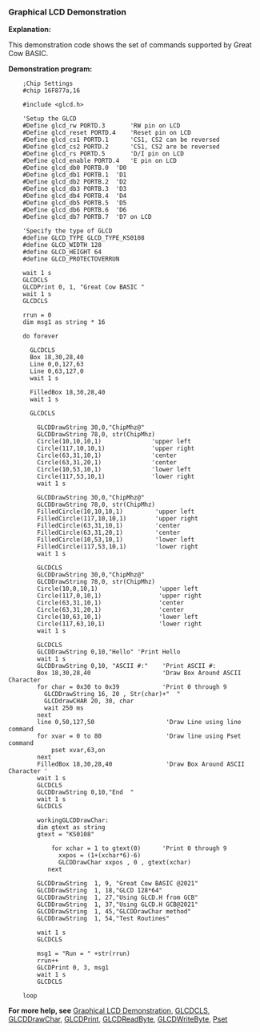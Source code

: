<div class="section">

<div class="titlepage">

<div>

<div>

### <span id="graphical_lcd_demonstration"></span>Graphical LCD Demonstration

</div>

</div>

</div>

<span class="strong">**Explanation:**</span>

This demonstration code shows the set of commands supported by Great Cow
BASIC.

<span class="strong">**Demonstration program:**</span>

``` screen
    ;Chip Settings
    #chip 16F877a,16

    #include <glcd.h>

    'Setup the GLCD
    #Define glcd_rw PORTD.3       'RW pin on LCD
    #Define glcd_reset PORTD.4    'Reset pin on LCD
    #Define glcd_cs1 PORTD.1      'CS1, CS2 can be reversed
    #Define glcd_cs2 PORTD.2      'CS1, CS2 are be reversed
    #Define glcd_rs PORTD.5       'D/I pin on LCD
    #Define glcd_enable PORTD.4   'E pin on LCD
    #Define glcd_db0 PORTB.0  'D0
    #Define glcd_db1 PORTB.1  'D1
    #Define glcd_db2 PORTB.2  'D2
    #Define glcd_db3 PORTB.3  'D3
    #Define glcd_db4 PORTB.4  'D4
    #Define glcd_db5 PORTB.5  'D5
    #Define glcd_db6 PORTB.6  'D6
    #Define glcd_db7 PORTB.7  'D7 on LCD

    'Specify the type of GLCD
    #define GLCD_TYPE GLCD_TYPE_KS0108
    #define GLCD_WIDTH 128
    #define GLCD_HEIGHT 64
    #define GLCD_PROTECTOVERRUN

    wait 1 s
    GLCDCLS
    GLCDPrint 0, 1, "Great Cow BASIC "
    wait 1 s
    GLCDCLS

    rrun = 0
    dim msg1 as string * 16

    do forever

      GLCDCLS
      Box 18,30,28,40
      Line 0,0,127,63
      Line 0,63,127,0
      wait 1 s

      FilledBox 18,30,28,40
      wait 1 s

      GLCDCLS

        GLCDDrawString 30,0,"ChipMhz@"
        GLCDDrawString 78,0, str(ChipMhz)
        Circle(10,10,10,1)              'upper left
        Circle(117,10,10,1)             'upper right
        Circle(63,31,10,1)              'center
        Circle(63,31,20,1)              'center
        Circle(10,53,10,1)              'lower left
        Circle(117,53,10,1)             'lower right
        wait 1 s

        GLCDDrawString 30,0,"ChipMhz@"
        GLCDDrawString 78,0, str(ChipMhz)
        FilledCircle(10,10,10,1)         'upper left
        FilledCircle(117,10,10,1)        'upper right
        FilledCircle(63,31,10,1)         'center
        FilledCircle(63,31,20,1)         'center
        FilledCircle(10,53,10,1)         'lower left
        FilledCircle(117,53,10,1)        'lower right
        wait 1 s

        GLCDCLS
        GLCDDrawString 30,0,"ChipMhz@"
        GLCDDrawString 78,0, str(ChipMhz)
        Circle(10,0,10,1)                 'upper left
        Circle(117,0,10,1)                'upper right
        Circle(63,31,10,1)                'center
        Circle(63,31,20,1)                'center
        Circle(10,63,10,1)                'lower left
        Circle(117,63,10,1)               'lower right
        wait 1 s

        GLCDCLS
        GLCDDrawString 0,10,"Hello" 'Print Hello
        wait 1 s
        GLCDDrawString 0,10, "ASCII #:"    'Print ASCII #:
        Box 18,30,28,40                    'Draw Box Around ASCII Character
        for char = 0x30 to 0x39            'Print 0 through 9
          GLCDDrawString 16, 20 , Str(char)+"  "
          GLCDdrawCHAR 20, 30, char
          wait 250 ms
        next
        line 0,50,127,50                    'Draw Line using line command
        for xvar = 0 to 80                  'Draw line using Pset command
            pset xvar,63,on
        next
        FilledBox 18,30,28,40               'Draw Box Around ASCII Character '
        wait 1 s
        GLCDCLS
        GLCDDrawString 0,10,"End  "
        wait 1 s
        GLCDCLS

        workingGLCDDrawChar:
        dim gtext as string
        gtext = "KS0108"

            for xchar = 1 to gtext(0)      'Print 0 through 9
              xxpos = (1+(xchar*6)-6)
              GLCDDrawChar xxpos , 0 , gtext(xchar)
           next

        GLCDDrawString  1, 9, "Great Cow BASIC @2021"
        GLCDDrawString  1, 18,"GLCD 128*64"
        GLCDDrawString  1, 27,"Using GLCD.H from GCB"
        GLCDDrawString  1, 37,"Using GLCD.H GCB@2021"
        GLCDDrawString  1, 45,"GLCDDrawChar method"
        GLCDDrawString  1, 54,"Test Routines"

        wait 1 s
        GLCDCLS

        msg1 = "Run = " +str(rrun)
        rrun++
        GLCDPrint 0, 3, msg1
        wait 1 s
        GLCDCLS

    loop
```

<span class="strong">**For more help, see**</span>
<a href="graphical_lcd_demonstration" class="link" title="Graphical LCD Demonstration">Graphical LCD Demonstration</a>,
<a href="glcdcls" class="link" title="GLCDCLS">GLCDCLS</a>,
<a href="glcddrawchar" class="link" title="GLCDDrawChar">GLCDDrawChar</a>,
<a href="glcdprint" class="link" title="GLCDPrint">GLCDPrint</a>,
<a href="glcdreadbyte" class="link" title="GLCDReadByte">GLCDReadByte</a>,
<a href="glcdwritebyte" class="link" title="GLCDWriteByte">GLCDWriteByte</a>,
<a href="pset" class="link" title="Pset">Pset</a>

</div>
